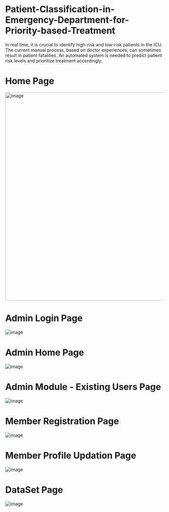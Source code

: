 # Patient-Classification-in-Emergency-Department-for-Priority-based-Treatment
In real time, it is crucial to identify high-risk and low-risk patients in the ICU. The current manual process, based on doctor experiences, can sometimes result in patient fatalities. An automated system is needed to predict patient risk levels and prioritize treatment accordingly.

# Home Page

<img width="661" alt="image" src="https://github.com/pradyumnagnaik/Patient-Classification-in-Emergency-Department-for-Priority-based-Treatment/assets/135484402/c3f16440-e50d-4e97-8174-bce7d8875e42">

# Admin Login Page

![image](https://github.com/pradyumnagnaik/Patient-Classification-in-Emergency-Department-for-Priority-based-Treatment/assets/135484402/3b602778-82ce-4d25-a3f0-b7fe90b7cabb)

# Admin Home Page

![image](https://github.com/pradyumnagnaik/Patient-Classification-in-Emergency-Department-for-Priority-based-Treatment/assets/135484402/46fecf8a-e40d-4abf-8dc3-b182042818e2)

# Admin Module - Existing Users Page

![image](https://github.com/pradyumnagnaik/Patient-Classification-in-Emergency-Department-for-Priority-based-Treatment/assets/135484402/9a52ef6a-8f93-4a6b-99af-22c521c4adac)

# Member Registration Page

![image](https://github.com/pradyumnagnaik/Patient-Classification-in-Emergency-Department-for-Priority-based-Treatment/assets/135484402/089a869a-8401-40e9-a4b6-b7fd2c711e40)

# Member Profile Updation Page

![image](https://github.com/pradyumnagnaik/Patient-Classification-in-Emergency-Department-for-Priority-based-Treatment/assets/135484402/eaeed3ab-516d-430e-813b-0434a5610dd1)

# DataSet Page

![image](https://github.com/pradyumnagnaik/Patient-Classification-in-Emergency-Department-for-Priority-based-Treatment/assets/135484402/e95c4e09-0f03-46e9-b6b8-3da6916ed970)

